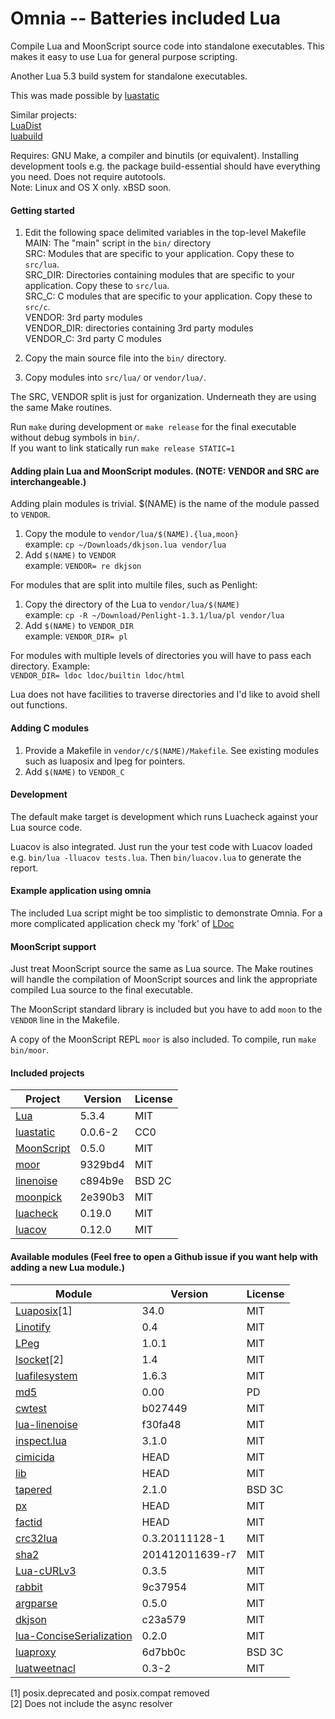 Omnia -- Batteries included Lua
=====

Compile Lua and MoonScript source code into standalone executables. This makes it easy to use Lua for general purpose scripting.

Another Lua 5.3 build system for standalone executables.

This was made possible by [luastatic](https://github.com/ers35/luastatic)

Similar projects:<br>
[LuaDist](http://luadist.org/)<br/>
[luabuild](https://github.com/stevedonovan/luabuild)

Requires: GNU Make, a compiler and binutils (or equivalent). Installing development tools e.g. the package build-essential should have everything you need. Does not require autotools.<br/>
Note: Linux and OS X only. xBSD soon.

#### Getting started

1. Edit the following space delimited variables in the top-level Makefile<br/>
     MAIN: The "main" script in the `bin/` directory<br/>
     SRC: Modules that are specific to your application. Copy these to `src/lua`. <br/>
     SRC_DIR: Directories containing modules that are specific to your application. Copy these to `src/lua`.</br>
     SRC_C: C modules that are specific to your application. Copy these to `src/c`.<br/>
     VENDOR: 3rd party modules<br/>
     VENDOR_DIR: directories containing 3rd party modules<br/>
     VENDOR_C: 3rd party C modules<br/>

2. Copy the main source file into the `bin/` directory.

3. Copy modules into `src/lua/` or `vendor/lua/`.

The SRC, VENDOR split is just for organization. Underneath they are using the same Make routines.

Run `make` during development or `make release` for the final executable without debug symbols in `bin/`.<br/>
If you want to link statically run `make release STATIC=1`<br/>


#### Adding plain Lua and MoonScript modules. (NOTE: VENDOR and SRC are interchangeable.)

Adding plain modules is trivial. $(NAME) is the name of the module passed to `VENDOR`.

1. Copy the module to `vendor/lua/$(NAME).{lua,moon}`<br/>
  example: `cp ~/Downloads/dkjson.lua vendor/lua`
1. Add `$(NAME)` to `VENDOR`<br/>
  example: `VENDOR= re dkjson`

For modules that are split into multile files, such as Penlight:

1. Copy the directory of the Lua to `vendor/lua/$(NAME)`<br/>
  example: `cp -R ~/Download/Penlight-1.3.1/lua/pl vendor/lua`
1. Add `$(NAME)` to `VENDOR_DIR`<br/>
  example: `VENDOR_DIR= pl`

For modules with multiple levels of directories you will have to pass each directory. Example:<br/>
  `VENDOR_DIR= ldoc ldoc/builtin ldoc/html`

Lua does not have facilities to traverse directories and I'd like to avoid shell out functions.

#### Adding C modules

1. Provide a Makefile in `vendor/c/$(NAME)/Makefile`. See existing modules such as luaposix and lpeg for pointers.
1. Add `$(NAME)` to `VENDOR_C`

#### Development

The default make target is development which runs Luacheck against your Lua source code.

Luacov is also integrated. Just run the your test code with Luacov loaded e.g. `bin/lua -lluacov tests.lua`. Then `bin/luacov.lua` to generate the report.

#### Example application using omnia

The included Lua script might be too simplistic to demonstrate Omnia. For a more complicated application check my 'fork' of [LDoc](https://github.com/tongson/LDoc)

#### MoonScript support

Just treat MoonScript source the same as Lua source. The Make routines will handle the compilation of MoonScript sources and link the appropriate compiled Lua source to the final executable.

The MoonScript standard library is included but you have to add `moon` to the `VENDOR` line in the Makefile.

A copy of the MoonScript REPL `moor` is also included. To compile, run `make bin/moor`.

#### Included projects

Project                                                     | Version         | License
------------------------------------------------------------|-----------------|---------
[Lua](http://www.lua.org)                                   | 5.3.4           | MIT
[luastatic](https://github.com/ers35/luastatic)             | 0.0.6-2         | CC0
[MoonScript](http://moonscript.org)                         | 0.5.0           | MIT
[moor](https://github.com/Nymphium/moor)                    | 9329bd4         | MIT
[linenoise](http://github.com/antirez/linenoise)            | c894b9e         | BSD 2C
[moonpick](https://github.com/nilnor/moonpick)              | 2e390b3         | MIT
[luacheck](https://github.com/mpeterv/luacheck)             | 0.19.0          | MIT
[luacov](https://github.com/keplerproject/luacov)           | 0.12.0          | MIT

#### Available modules (Feel free to open a Github issue if you want help with adding a new Lua module.)

Module                                                                          | Version         | License
--------------------------------------------------------------------------------|-----------------|---------
[Luaposix](https://github.com/luaposix/luaposix)[1]                             | 34.0            | MIT
[Linotify](https://github.com/hoelzro/linotify)                                 | 0.4             | MIT
[LPeg](http://www.inf.puc-rio.br/~roberto/lpeg/)                                | 1.0.1           | MIT
[lsocket](http://tset.de/lsocket/)[2]                                           | 1.4             | MIT
[luafilesystem](https://github.com/keplerproject/luafilesystem)                 | 1.6.3           | MIT
[md5](http://www.rjek.com/luahash-0.00.tar.bz2)                                 | 0.00            | PD
[cwtest](https://github.com/catwell/cwtest)                                     | b027449         | MIT
[lua-linenoise](https://github.com/hoelzro/lua-linenoise)                       | f30fa48         | MIT
[inspect.lua](https://github.com/kikito/inspect.lua)                            | 3.1.0           | MIT
[cimicida](https://github.com/Configi/configi)                                  | HEAD            | MIT
[lib](https://github.com/Configi/configi)                                       | HEAD            | MIT
[tapered](https://bitbucket.org/telemachus/tapered)                             | 2.1.0           | BSD 3C
[px](https://github.com/Configi/configi)                                        | HEAD            | MIT
[factid](https://github.com/Configi/configi)                                    | HEAD            | MIT
[crc32lua](https://github.com/davidm/lua-digest-crc32lua)                       | 0.3.20111128-1  | MIT
[sha2](http://lua-users.org/wiki/SecureHashAlgorithm)                           | 201412011639-r7 | MIT
[Lua-cURLv3](https://github.com/Lua-cURL/Lua-cURLv3)                            | 0.3.5           | MIT
[rabbit](https://github.com/philanc/plc)                                        | 9c37954         | MIT
[argparse](https://github.com/mpeterv/argparse)                                 | 0.5.0           | MIT
[dkjson](http://dkolf.de/src/dkjson-lua.fsl/home)                               | c23a579         | MIT
[lua-ConciseSerialization](https://github.com/fperrad/lua-ConciseSerialization) | 0.2.0           | MIT
[luaproxy](https://github.com/arcapos/luaproxy)                                 | 6d7bb0c         | BSD 3C
[luatweetnacl](https://github.com/philanc/luatweetnacl)                         | 0.3-2           | MIT


[1] posix.deprecated and posix.compat removed<br/>
[2] Does not include the async resolver<br/>
